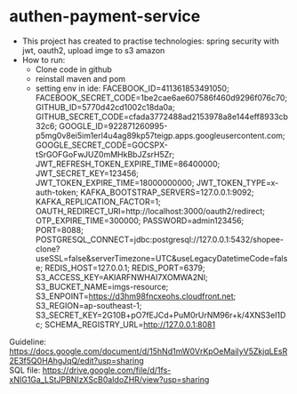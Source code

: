 # authen-payment-service
- This project has created to practise technologies: spring security with jwt, oauth2, upload imge to s3 amazon 
- How to run:
    + Clone code in github
    + reinstall maven and pom
    + setting env in ide:
      FACEBOOK_ID=411361853491050;
      FACEBOOK_SECRET_CODE=1be2cae6ae607586f460d9296f076c70;
      GITHUB_ID=5770d42cd1002c18da0a;
      GITHUB_SECRET_CODE=cfada3772488ad2153978a8e144eff8933cb32c6;
      GOOGLE_ID=922871260995-p5mg0v8ei5im1erl4u4ag89kp57teigp.apps.googleusercontent.com;
      GOOGLE_SECRET_CODE=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;
      JWT_REFRESH_TOKEN_EXPIRE_TIME=86400000;
      JWT_SECRET_KEY=123456;
      JWT_TOKEN_EXPIRE_TIME=18000000000;
      JWT_TOKEN_TYPE=x-auth-token;
      KAFKA_BOOTSTRAP_SERVERS=127.0.0.1:9092;
      KAFKA_REPLICATION_FACTOR=1;
      OAUTH_REDIRECT_URI=http://localhost:3000/oauth2/redirect;
      OTP_EXPIRE_TIME=300000;
      PASSWORD=admin123456;
      PORT=8088;
      POSTGRESQL_CONNECT=jdbc:postgresql://127.0.0.1:5432/shopee-clone?useSSL\=false&serverTimezone\=UTC&useLegacyDatetimeCode\=false;
      REDIS_HOST=127.0.0.1;
      REDIS_PORT=6379;
      S3_ACCESS_KEY=AKIARFNWHAI7XOMWA2NI;
      S3_BUCKET_NAME=imgs-resource;
      S3_ENPOINT=https://d3hm98fncxeohs.cloudfront.net;
      S3_REGION=ap-southeast-1;
      S3_SECRET_KEY=2G10B+pO7fEJCd+PuM0rUrNM96r+k/4XNS3eI1Dc;
      SCHEMA_REGISTRY_URL=http://127.0.0.1:8081
        

Guideline: https://docs.google.com/document/d/15hNd1mW0VrKpOeMaiIyV5ZkjqLEsR2E3f5Q0HAhgJqQ/edit?usp=sharing
<br/>
SQL file: https://drive.google.com/file/d/1fs-xNIG1Ga_LStJPBNIzXScB0aIdoZHR/view?usp=sharing
